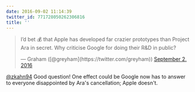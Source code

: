 ```yaml
---
date: 2016-09-02 11:14:39
twitter_id: 771728050262306816
title: ''
---
```


<blockquote class="twitter-tweet"><p lang="en" dir="ltr">I’d bet 💰 that Apple has developed far crazier prototypes than Project Ara in secret. Why criticise Google for doing their R&amp;D in public?</p>&mdash; Graham ([@greyham](https://twitter.com/greyham)) <a href="https://twitter.com/greyham/status/771727107973976065?ref_src=twsrc%5Etfw">September 2, 2016</a></blockquote>
<script async src="https://platform.twitter.com/widgets.js" charset="utf-8"></script>

[@zkahn94](https://twitter.com/zkahn94) Good question! One effect could be Google now has to answer to everyone disappointed by Ara's cancellation; Apple doesn't.
